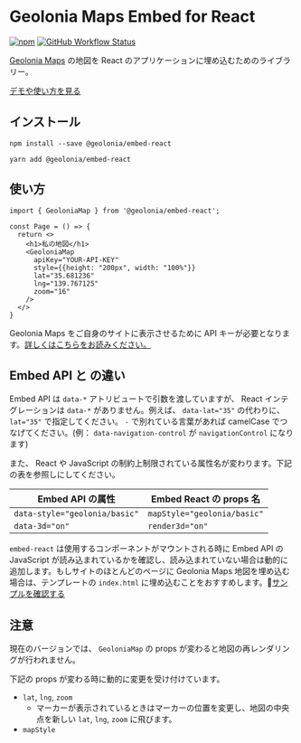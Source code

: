 # Geolonia Maps Embed for React

[![npm](https://img.shields.io/npm/v/@geolonia/embed-react?style=flat-square)](https://www.npmjs.com/package/@geolonia/embed-react) [![GitHub Workflow Status](https://img.shields.io/github/workflow/status/geolonia/embed-react/build?style=flat-square)](https://github.com/geolonia/embed-react/actions/workflows/build.yml)

[Geolonia Maps](https://geolonia.com/maps/) の地図を React のアプリケーションに埋め込むためのライブラリー。

[デモや使い方を見る](https://geolonia.github.io/embed-react/?path=/story/geoloniamap--defaults)

## インストール

```
npm install --save @geolonia/embed-react
```

```
yarn add @geolonia/embed-react
```

## 使い方

```
import { GeoloniaMap } from '@geolonia/embed-react';

const Page = () => {
  return <>
    <h1>私の地図</h1>
    <GeoloniaMap
      apiKey="YOUR-API-KEY"
      style={{height: "200px", width: "100%"}}
      lat="35.681236"
      lng="139.767125"
      zoom="16"
    />
  </>
}
```

Geolonia Maps をご自身のサイトに表示させるために API キーが必要となります。[詳しくはこちらをお読みください。](https://docs.geolonia.com/tutorial/002/)

## Embed API と の違い

Embed API は `data-*` アトリビュートで引数を渡していますが、 React インテグレーションは `data-*` がありません。例えば、 `data-lat="35"` の代わりに、 `lat="35"` で指定してください。 `-` で別れている言葉があれば camelCase でつなげてください。(例： `data-navigation-control` が `navigationControl` になります)

また、 React や JavaScript の制約上制限されている属性名が変わります。下記の表を参照しにしてください。

| Embed API の属性 | Embed React の props 名 |
| --------------- | ----------------------- |
| `data-style="geolonia/basic"` | `mapStyle="geolonia/basic"` |
| `data-3d="on"`  | `render3d="on"` |

`embed-react` は使用するコンポーネントがマウントされる時に Embed API の JavaScript が読み込まれているかを確認し、読み込まれていない場合は動的に追加します。もしサイトのほとんどのページに Geolonia Maps 地図を埋め込む場合は、テンプレートの `index.html` に埋め込むことをおすすめします。[サンプルを確認する](https://github.com/geolonia/maps.geolonia.com/blob/4e431e466db71af7b4181129b3a8408ae91cd028/public/index.html#L26)

## 注意

現在のバージョンでは、 `GeoloniaMap` の props が変わると地図の再レンダリングが行われません。

下記の props が変わる時に動的に変更を受け付けています。

* `lat`, `lng`, `zoom`
  * マーカーが表示されているときはマーカーの位置を変更し、地図の中央点を新しい `lat`, `lng`, `zoom` に飛びます。
* `mapStyle`
